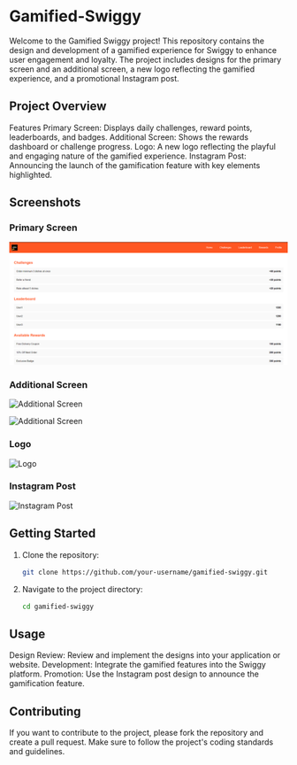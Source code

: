 # Gamified-Swiggy
Welcome to the Gamified Swiggy project! This repository contains the design and development of a gamified experience for Swiggy to enhance user engagement and loyalty. The project includes designs for the primary screen and an additional screen, a new logo reflecting the gamified experience, and a promotional Instagram post.

## Project Overview
Features
Primary Screen: Displays daily challenges, reward points, leaderboards, and badges.
Additional Screen: Shows the rewards dashboard or challenge progress.
Logo: A new logo reflecting the playful and engaging nature of the gamified experience.
Instagram Post: Announcing the launch of the gamification feature with key elements highlighted.

## Screenshots

### Primary Screen
![Primary Screen](mainpage.png)

### Additional Screen
![Additional Screen](images/order.png)

![Additional Screen](images/rate.png)

### Logo
![Logo](images/logo.png)

### Instagram Post
![Instagram Post](images/insta.png)

## Getting Started
1. Clone the repository:
    ```sh
    git clone https://github.com/your-username/gamified-swiggy.git
    ```
2. Navigate to the project directory:
    ```sh
    cd gamified-swiggy
    ```
    
## Usage
Design Review: Review and implement the designs into your application or website.
Development: Integrate the gamified features into the Swiggy platform.
Promotion: Use the Instagram post design to announce the gamification feature.

## Contributing
If you want to contribute to the project, please fork the repository and create a pull request. Make sure to follow the project's coding standards and guidelines.



